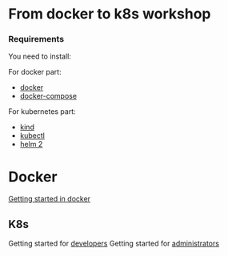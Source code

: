 # From docker to k8s workshop

### Requirements

You need to install:

For docker part:

* [docker](https://docs.docker.com/get-docker/)
* [docker-compose](https://docs.docker.com/get-docker/)

For kubernetes part:

* [kind](https://github.com/kubernetes-sigs/kind)
* [kubectl](https://kubernetes.io/docs/tasks/tools/install-kubectl/)
* [helm 2](https://helm.sh/docs/intro/install/)

# Docker

[Getting started in docker](docker.md)

## K8s

Getting started for [developers](k8s_developer.md)
Getting started for [administrators](k8s_administrator.md)
